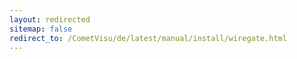 ```yaml
---
layout: redirected
sitemap: false
redirect_to: /CometVisu/de/latest/manual/install/wiregate.html
---
```


